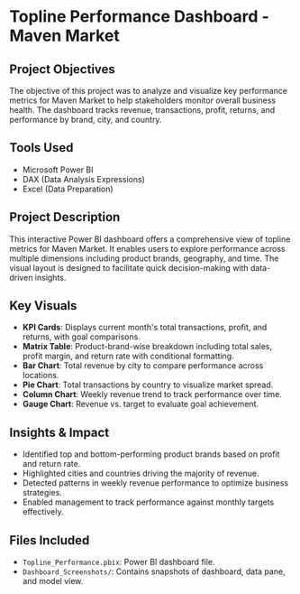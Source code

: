 # Topline Performance Dashboard - Maven Market

## Project Objectives
The objective of this project was to analyze and visualize key performance metrics for Maven Market to help stakeholders monitor overall business health. The dashboard tracks revenue, transactions, profit, returns, and performance by brand, city, and country.

## Tools Used
- Microsoft Power BI
- DAX (Data Analysis Expressions)
- Excel (Data Preparation)

## Project Description
This interactive Power BI dashboard offers a comprehensive view of topline metrics for Maven Market. It enables users to explore performance across multiple dimensions including product brands, geography, and time. The visual layout is designed to facilitate quick decision-making with data-driven insights.

## Key Visuals
- **KPI Cards**: Displays current month's total transactions, profit, and returns, with goal comparisons.
- **Matrix Table**: Product-brand-wise breakdown including total sales, profit margin, and return rate with conditional formatting.
- **Bar Chart**: Total revenue by city to compare performance across locations.
- **Pie Chart**: Total transactions by country to visualize market spread.
- **Column Chart**: Weekly revenue trend to track performance over time.
- **Gauge Chart**: Revenue vs. target to evaluate goal achievement.

## Insights & Impact
- Identified top and bottom-performing product brands based on profit and return rate.
- Highlighted cities and countries driving the majority of revenue.
- Detected patterns in weekly revenue performance to optimize business strategies.
- Enabled management to track performance against monthly targets effectively.

## Files Included
- `Topline_Performance.pbix`: Power BI dashboard file.
- `Dashboard_Screenshots/`: Contains snapshots of dashboard, data pane, and model view.
